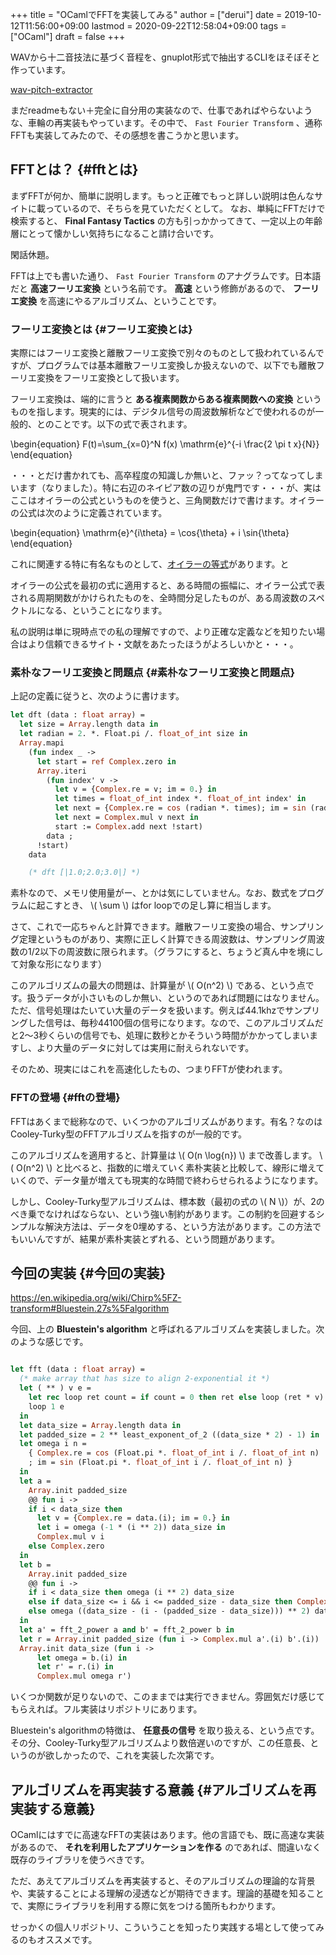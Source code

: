 +++
title = "OCamlでFFTを実装してみる"
author = ["derui"]
date = 2019-10-12T11:56:00+09:00
lastmod = 2020-09-22T12:58:04+09:00
tags = ["OCaml"]
draft = false
+++

WAVから十二音技法に基づく音程を、gnuplot形式で抽出するCLIをほそぼそと作っています。

[wav-pitch-extractor](https://github.com/derui/wav-pitch-extractor)

まだreadmeもない＋完全に自分用の実装なので、仕事であればやらないような、車輪の再実装もやっています。その中で、 `Fast Fourier Transform` 、通称FFTも実装してみたので、その感想を書こうかと思います。

<!--more-->


## FFTとは？ {#fftとは}

まずFFTが何か、簡単に説明します。もっと正確でもっと詳しい説明は色んなサイトに載っているので、そちらを見ていただくとして。 なお、単純にFFTだけで検索すると、 **Final Fantasy Tactics** の方も引っかかってきて、一定以上の年齢層にとって懐かしい気持ちになること請け合いです。

閑話休題。

FFTは上でも書いた通り、 `Fast Fourier Transform` のアナグラムです。日本語だと **高速フーリエ変換** という名前です。 **高速** という修飾があるので、 **フーリエ変換** を高速にやるアルゴリズム、ということです。


### フーリエ変換とは {#フーリエ変換とは}

実際にはフーリエ変換と離散フーリエ変換で別々のものとして扱われているんですが、プログラムでは基本離散フーリエ変換しか扱えないので、以下でも離散フーリエ変換をフーリエ変換として扱います。

フーリエ変換は、端的に言うと **ある複素関数からある複素関数への変換** というものを指します。現実的には、デジタル信号の周波数解析などで使われるのが一般的、とのことです。以下の式で表されます。

\begin{equation}
F(t)=\sum\_{x=0}^N f(x) \mathrm{e}^{-i \frac{2 \pi t x}{N}}
\end{equation}

・・・とだけ書かれても、高卒程度の知識しか無いと、ファッ？ってなってしまいます（なりました）。特に右辺のネイピア数の辺りが鬼門です・・・が、実はここはオイラーの公式というものを使うと、三角関数だけで書けます。オイラーの公式は次のように定義されています。

\begin{equation}
\mathrm{e}^{i\theta} = \cos{\theta} + i \sin{\theta}
\end{equation}

これに関連する特に有名なものとして、[オイラーの等式](https://ja.wikipedia.org/wiki/%E3%82%AA%E3%82%A4%E3%83%A9%E3%83%BC%E3%81%AE%E7%AD%89%E5%BC%8F)があります。と

オイラーの公式を最初の式に適用すると、ある時間の振幅に、オイラー公式で表される周期関数がかけられたものを、全時間分足したものが、ある周波数のスペクトルになる、ということになります。

私の説明は単に現時点での私の理解ですので、より正確な定義などを知りたい場合はより信頼できるサイト・文献をあたったほうがよろしいかと・・・。


### 素朴なフーリエ変換と問題点 {#素朴なフーリエ変換と問題点}

上記の定義に従うと、次のように書けます。

```ocaml
let dft (data : float array) =
  let size = Array.length data in
  let radian = 2. *. Float.pi /. float_of_int size in
  Array.mapi
    (fun index _ ->
      let start = ref Complex.zero in
      Array.iteri
        (fun index' v ->
          let v = {Complex.re = v; im = 0.} in
          let times = float_of_int index *. float_of_int index' in
          let next = {Complex.re = cos (radian *. times); im = sin (radian *. times)} in
          let next = Complex.mul v next in
          start := Complex.add next !start)
        data ;
      !start)
    data

    (* dft [|1.0;2.0;3.0|] *)
```

素朴なので、メモリ使用量がー、とかは気にしていません。なお、数式をプログラムに起こすとき、 \\( \sum \\) はfor loopでの足し算に相当します。

さて、これで一応ちゃんと計算できます。離散フーリエ変換の場合、サンプリング定理というものがあり、実際に正しく計算できる周波数は、サンプリング周波数の1/2以下の周波数に限られます。（グラフにすると、ちょうど真ん中を境にして対象な形になります）

このアルゴリズムの最大の問題は、計算量が \\( O(n^2) \\) である、という点です。扱うデータが小さいものしか無い、というのであれば問題にはなりません。ただ、信号処理はたいてい大量のデータを扱います。例えば44.1khzでサンプリングした信号は、毎秒44100個の信号になります。なので、このアルゴリズムだと2〜3秒くらいの信号でも、処理に数秒とかそういう時間がかかってしまいますし、より大量のデータに対しては実用に耐えられないです。

そのため、現実にはこれを高速化したもの、つまりFFTが使われます。


### FFTの登場 {#fftの登場}

FFTはあくまで総称なので、いくつかのアルゴリズムがあります。有名？なのはCooley-Turky型のFFTアルゴリズムを指すのが一般的です。

このアルゴリズムを適用すると、計算量は \\( O(n \log{n}) \\) まで改善します。 \\( O(n^2) \\) と比べると、指数的に増えていく素朴実装と比較して、線形に増えていくので、データ量が増えても現実的な時間で終わらせられるようになります。

しかし、Cooley-Turky型アルゴリズムは、標本数（最初の式の \\( N \\)）が、2のべき乗でなければならない、という強い制約があります。この制約を回避するシンプルな解決方法は、データを0埋めする、という方法があります。この方法でもいいんですが、結果が素朴実装とずれる、という問題があります。


## 今回の実装 {#今回の実装}

<https://en.wikipedia.org/wiki/Chirp%5FZ-transform#Bluestein.27s%5Falgorithm>

今回、上の **Bluestein's algorithm** と呼ばれるアルゴリズムを実装しました。次のような感じです。

```ocaml

let fft (data : float array) =
  (* make array that has size to align 2-exponential it *)
  let ( ** ) v e =
    let rec loop ret count = if count = 0 then ret else loop (ret * v) (pred count) in
    loop 1 e
  in
  let data_size = Array.length data in
  let padded_size = 2 ** least_exponent_of_2 ((data_size * 2) - 1) in
  let omega i n =
    { Complex.re = cos (Float.pi *. float_of_int i /. float_of_int n)
    ; im = sin (Float.pi *. float_of_int i /. float_of_int n) }
  in
  let a =
    Array.init padded_size
    @@ fun i ->
    if i < data_size then
      let v = {Complex.re = data.(i); im = 0.} in
      let i = omega (-1 * (i ** 2)) data_size in
      Complex.mul v i
    else Complex.zero
  in
  let b =
    Array.init padded_size
    @@ fun i ->
    if i < data_size then omega (i ** 2) data_size
    else if data_size <= i && i <= padded_size - data_size then Complex.zero
    else omega ((data_size - (i - (padded_size - data_size))) ** 2) data_size
  in
  let a' = fft_2_power a and b' = fft_2_power b in
  let r = Array.init padded_size (fun i -> Complex.mul a'.(i) b'.(i)) |> ifft_2_power in
  Array.init data_size (fun i ->
      let omega = b.(i) in
      let r' = r.(i) in
      Complex.mul omega r')
```

いくつか関数が足りないので、このままでは実行できません。雰囲気だけ感じてもらえれば。フル実装はリポジトリにあります。

Bluestein's algorithmの特徴は、 **任意長の信号** を取り扱える、という点です。その分、Cooley-Turky型アルゴリズムより数倍遅いのですが、この任意長、というのが欲しかったので、これを実装した次第です。


## アルゴリズムを再実装する意義 {#アルゴリズムを再実装する意義}

OCamlにはすでに高速なFFTの実装はあります。他の言語でも、既に高速な実装があるので、 **それを利用したアプリケーションを作る** のであれば、間違いなく既存のライブラリを使うべきです。

ただ、あえてアルゴリズムを再実装すると、そのアルゴリズムの理論的な背景や、実装することによる理解の浸透などが期待できます。理論的基礎を知ることで、実際にライブラリを利用する際に気をつける箇所もわかります。

せっかくの個人リポジトリ、こういうことを知ったり実践する場として使ってみるのもオススメです。
